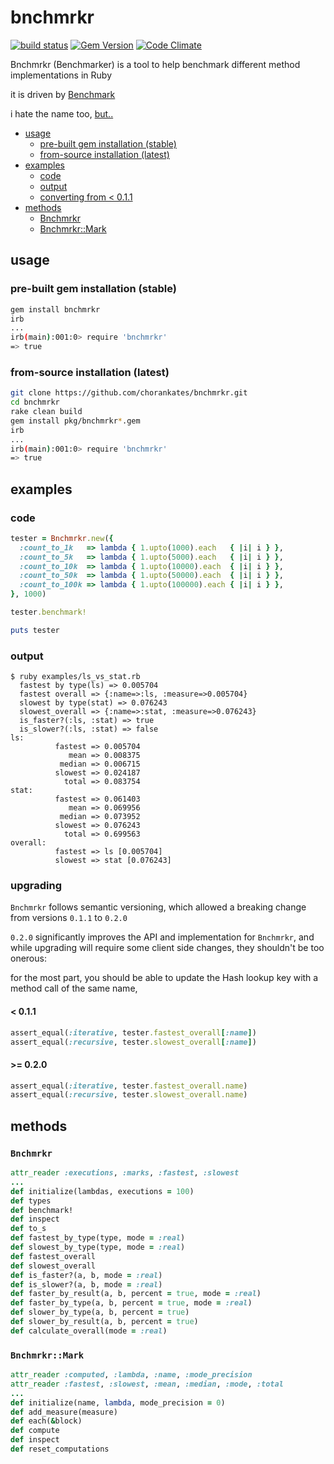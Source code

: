# bnchmrkr

[![build status](https://travis-ci.org/chorankates/bnchmrkr.svg)](https://travis-ci.org/chorankates/bnchmrkr) [![Gem Version](https://badge.fury.io/rb/bnchmrkr.png)](https://rubygems.org/gems/bnchmrkr) [![Code Climate](https://codeclimate.com/github/chorankates/bnchmrkr/badges/gpa.svg)](https://codeclimate.com/github/chorankates/bnchmrkr)

Bnchmrkr (Benchmarker) is a tool to help benchmark different method implementations in Ruby

it is driven by [Benchmark](http://ruby-doc.org/stdlib-2.0.0/libdoc/benchmark/rdoc/Benchmark.html)

i hate the name too, [but..](https://github.com/chorankates/bnchmrkr/issues/1)

- [usage](#usage)
  - [pre-built gem installation (stable)](#pre-built-gem-installation-stable)
  - [from-source installation (latest)](#from-source-installation-latest)
- [examples](#examples)
  - [code](#code)
  - [output](#output)
  - [converting from < 0.1.1](#upgrading)
- [methods](#methods)
  - [Bnchmrkr](#bnchmrkr)
  - [Bnchmrkr::Mark](#bnchmrkrmark)

## usage

### pre-built gem installation (stable)

```sh
gem install bnchmrkr
irb
...
irb(main):001:0> require 'bnchmrkr'
=> true
```

### from-source installation (latest)

```sh
git clone https://github.com/chorankates/bnchmrkr.git
cd bnchmrkr
rake clean build
gem install pkg/bnchmrkr*.gem
irb
...
irb(main):001:0> require 'bnchmrkr'
=> true
```

## examples

### code

```rb
tester = Bnchmrkr.new({
  :count_to_1k   => lambda { 1.upto(1000).each   { |i| i } },
  :count_to_5k   => lambda { 1.upto(5000).each   { |i| i } },
  :count_to_10k  => lambda { 1.upto(10000).each  { |i| i } },
  :count_to_50k  => lambda { 1.upto(50000).each  { |i| i } },
  :count_to_100k => lambda { 1.upto(100000).each { |i| i } },
}, 1000)

tester.benchmark!

puts tester
```

### output

```
$ ruby examples/ls_vs_stat.rb
  fastest by type(ls) => 0.005704
  fastest overall => {:name=>:ls, :measure=>0.005704}
  slowest by type(stat) => 0.076243
  slowest_overall => {:name=>:stat, :measure=>0.076243}
  is_faster?(:ls, :stat) => true
  is_slower?(:ls, :stat) => false
ls:
          fastest => 0.005704
             mean => 0.008375
           median => 0.006715
          slowest => 0.024187
            total => 0.083754
stat:
          fastest => 0.061403
             mean => 0.069956
           median => 0.073952
          slowest => 0.076243
            total => 0.699563
overall:
          fastest => ls [0.005704]
          slowest => stat [0.076243]
```

### upgrading

`Bnchmrkr` follows semantic versioning, which allowed a breaking change from versions `0.1.1` to `0.2.0`

`0.2.0` significantly improves the API and implementation for `Bnchmrkr`, and while upgrading will require some client side changes, they shouldn't be too onerous:

for the most part, you should be able to update the Hash lookup key with a method call of the same name,

#### < 0.1.1
```rb
assert_equal(:iterative, tester.fastest_overall[:name])
assert_equal(:recursive, tester.slowest_overall[:name])
```

#### >= 0.2.0
```rb
assert_equal(:iterative, tester.fastest_overall.name)
assert_equal(:recursive, tester.slowest_overall.name)
```

## methods

### `Bnchmrkr`
```rb
attr_reader :executions, :marks, :fastest, :slowest
...
def initialize(lambdas, executions = 100)
def types
def benchmark!
def inspect
def to_s
def fastest_by_type(type, mode = :real)
def slowest_by_type(type, mode = :real)
def fastest_overall
def slowest_overall
def is_faster?(a, b, mode = :real)
def is_slower?(a, b, mode = :real)
def faster_by_result(a, b, percent = true, mode = :real)
def faster_by_type(a, b, percent = true, mode = :real)
def slower_by_type(a, b, percent = true)
def slower_by_result(a, b, percent = true)
def calculate_overall(mode = :real)
```

### `Bnchmrkr::Mark`
```rb
attr_reader :computed, :lambda, :name, :mode_precision
attr_reader :fastest, :slowest, :mean, :median, :mode, :total
...
def initialize(name, lambda, mode_precision = 0)
def add_measure(measure)
def each(&block)
def compute
def inspect
def reset_computations
```
```
